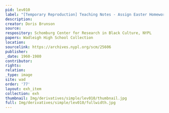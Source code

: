 ```yaml
---
pid: lev010
label: "[Temporary Reproduction] Teaching Notes - Assign Easter Homework"
description:
creator: Doris Brunson
source:
respository: Schomburg Center for Research in Black Culture, NYPL
papers: Wadleigh High School Collection
location:
sourcelink: https://archives.nypl.org/scm/25606
publisher:
_date: 1960-1980
contributor:
rights:
relation:
_type: image
site: wad
order: '77'
layout: exh_item
collection: exh
thumbnail: Img/derivatives/simple/lev010/thumbnail.jpg
full: Img/derivatives/simple/lev010/fullwidth.jpg
---
```

